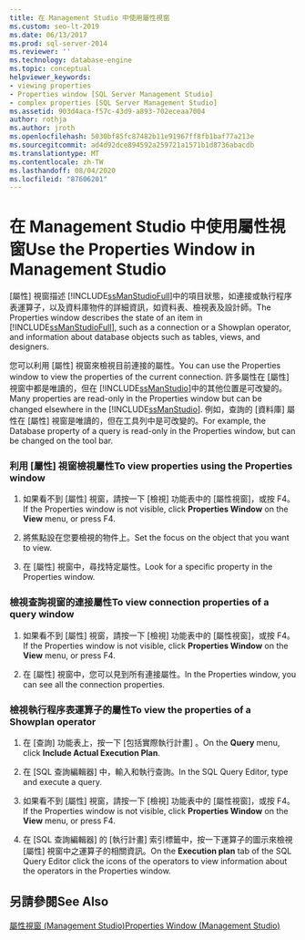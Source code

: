 ```yaml
---
title: 在 Management Studio 中使用屬性視窗
ms.custom: seo-lt-2019
ms.date: 06/13/2017
ms.prod: sql-server-2014
ms.reviewer: ''
ms.technology: database-engine
ms.topic: conceptual
helpviewer_keywords:
- viewing properties
- Properties window [SQL Server Management Studio]
- complex properties [SQL Server Management Studio]
ms.assetid: 903d4aca-f57c-43d9-a893-702eceaa7004
author: rothja
ms.author: jroth
ms.openlocfilehash: 5030bf85fc87482b11e91967ff8fb1baf77a213e
ms.sourcegitcommit: ad4d92dce894592a259721a1571b1d8736abacdb
ms.translationtype: MT
ms.contentlocale: zh-TW
ms.lasthandoff: 08/04/2020
ms.locfileid: "87606201"
---
```

# <a name="use-the-properties-window-in-management-studio"></a><span data-ttu-id="40c55-102">在 Management Studio 中使用屬性視窗</span><span class="sxs-lookup"><span data-stu-id="40c55-102">Use the Properties Window in Management Studio</span></span>
  <span data-ttu-id="40c55-103">[屬性] 視窗描述 [!INCLUDE[ssManStudioFull](../../includes/ssmanstudiofull-md.md)]中的項目狀態，如連接或執行程序表運算子，以及資料庫物件的詳細資訊，如資料表、檢視表及設計師。</span><span class="sxs-lookup"><span data-stu-id="40c55-103">The Properties window describes the state of an item in [!INCLUDE[ssManStudioFull](../../includes/ssmanstudiofull-md.md)], such as a connection or a Showplan operator, and information about database objects such as tables, views, and designers.</span></span>  
  
 <span data-ttu-id="40c55-104">您可以利用 [屬性] 視窗來檢視目前連接的屬性。</span><span class="sxs-lookup"><span data-stu-id="40c55-104">You can use the Properties window to view the properties of the current connection.</span></span> <span data-ttu-id="40c55-105">許多屬性在 [屬性] 視窗中都是唯讀的，但在 [!INCLUDE[ssManStudio](../../includes/ssmanstudio-md.md)]中的其他位置是可改變的。</span><span class="sxs-lookup"><span data-stu-id="40c55-105">Many properties are read-only in the Properties window but can be changed elsewhere in the [!INCLUDE[ssManStudio](../../includes/ssmanstudio-md.md)].</span></span> <span data-ttu-id="40c55-106">例如，查詢的 [資料庫] 屬性在 [屬性] 視窗是唯讀的，但在工具列中是可改變的。</span><span class="sxs-lookup"><span data-stu-id="40c55-106">For example, the Database property of a query is read-only in the Properties window, but can be changed on the tool bar.</span></span>  
  
### <a name="to-view-properties-using-the-properties-window"></a><span data-ttu-id="40c55-107">利用 [屬性] 視窗檢視屬性</span><span class="sxs-lookup"><span data-stu-id="40c55-107">To view properties using the Properties window</span></span>  
  
1.  <span data-ttu-id="40c55-108">如果看不到 [屬性] 視窗，請按一下 [檢視] 功能表中的 [屬性視窗]，或按 F4。</span><span class="sxs-lookup"><span data-stu-id="40c55-108">If the Properties window is not visible, click **Properties Window** on the **View** menu, or press F4.</span></span>  
  
2.  <span data-ttu-id="40c55-109">將焦點設在您要檢視的物件上。</span><span class="sxs-lookup"><span data-stu-id="40c55-109">Set the focus on the object that you want to view.</span></span>  
  
3.  <span data-ttu-id="40c55-110">在 [屬性] 視窗中，尋找特定屬性。</span><span class="sxs-lookup"><span data-stu-id="40c55-110">Look for a specific property in the Properties window.</span></span>  
  
### <a name="to-view-connection-properties-of-a-query-window"></a><span data-ttu-id="40c55-111">檢視查詢視窗的連接屬性</span><span class="sxs-lookup"><span data-stu-id="40c55-111">To view connection properties of a query window</span></span>  
  
1.  <span data-ttu-id="40c55-112">如果看不到 [屬性] 視窗，請按一下 [檢視] 功能表中的 [屬性視窗]，或按 F4。</span><span class="sxs-lookup"><span data-stu-id="40c55-112">If the Properties window is not visible, click **Properties Window** on the **View** menu, or press F4.</span></span>  
  
2.  <span data-ttu-id="40c55-113">在 [屬性] 視窗中，您可以見到所有連接屬性。</span><span class="sxs-lookup"><span data-stu-id="40c55-113">In the Properties window, you can see all the connection properties.</span></span>  
  
### <a name="to-view-the-properties-of-a-showplan-operator"></a><span data-ttu-id="40c55-114">檢視執行程序表運算子的屬性</span><span class="sxs-lookup"><span data-stu-id="40c55-114">To view the properties of a Showplan operator</span></span>  
  
1.  <span data-ttu-id="40c55-115">在 [查詢]  功能表上，按一下 [包括實際執行計畫]  。</span><span class="sxs-lookup"><span data-stu-id="40c55-115">On the **Query** menu, click **Include Actual Execution Plan**.</span></span>  
  
2.  <span data-ttu-id="40c55-116">在 [SQL 查詢編輯器] 中，輸入和執行查詢。</span><span class="sxs-lookup"><span data-stu-id="40c55-116">In the SQL Query Editor, type and execute a query.</span></span>  
  
3.  <span data-ttu-id="40c55-117">如果看不到 [屬性] 視窗，請按一下 [檢視] 功能表中的 [屬性視窗]，或按 F4。</span><span class="sxs-lookup"><span data-stu-id="40c55-117">If the Properties window is not visible, click **Properties Window** on the **View** menu, or press F4.</span></span>  
  
4.  <span data-ttu-id="40c55-118">在 [SQL 查詢編輯器] 的 [執行計畫]  索引標籤中，按一下運算子的圖示來檢視 [屬性] 視窗中之運算子的相關資訊。</span><span class="sxs-lookup"><span data-stu-id="40c55-118">On the **Execution plan** tab of the SQL Query Editor click the icons of the operators to view information about the operators in the Properties window.</span></span>  
  
## <a name="see-also"></a><span data-ttu-id="40c55-119">另請參閱</span><span class="sxs-lookup"><span data-stu-id="40c55-119">See Also</span></span>  
 [<span data-ttu-id="40c55-120">屬性視窗 &#40;Management Studio&#41;</span><span class="sxs-lookup"><span data-stu-id="40c55-120">Properties Window &#40;Management Studio&#41;</span></span>](../../ssms/properties-window-management-studio.md)  
  
  
